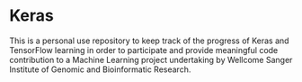 # Keras
This is a personal use repository to keep track of the progress of Keras and TensorFlow learning
in order to participate and provide meaningful code contribution to a Machine Learning project
undertaking by Wellcome Sanger Institute of Genomic and Bioinformatic Research.
